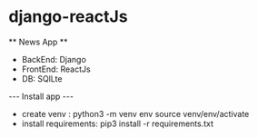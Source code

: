 # django-reactJs

** News App **
- BackEnd: Django
- FrontEnd: ReactJs
- DB: SQlLte


--- Install app ---

- create venv : python3 -m venv env
                source venv/env/activate
- install requirements:  pip3 install -r requirements.txt
